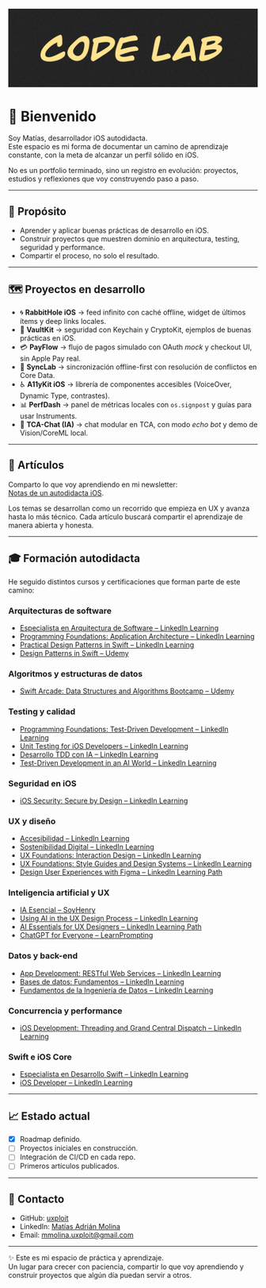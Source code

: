 ![Hero Image](assets/banner.png "Code Lab")

# 👋 Bienvenido

Soy Matías, desarrollador iOS autodidacta.  
Este espacio es mi forma de documentar un camino de aprendizaje constante, con la meta de alcanzar un perfil sólido en iOS.  

No es un portfolio terminado, sino un registro en evolución: proyectos, estudios y reflexiones que voy construyendo paso a paso.  

---

## 🚀 Propósito
- Aprender y aplicar buenas prácticas de desarrollo en iOS.  
- Construir proyectos que muestren dominio en arquitectura, testing, seguridad y performance.  
- Compartir el proceso, no solo el resultado.  

---

## 🗺️ Proyectos en desarrollo
- 🌀 **RabbitHole iOS** → feed infinito con caché offline, widget de últimos ítems y deep links locales.  
- 🔐 **VaultKit** → seguridad con Keychain y CryptoKit, ejemplos de buenas prácticas en iOS.  
- 💳 **PayFlow** → flujo de pagos simulado con OAuth *mock* y checkout UI, sin Apple Pay real.  
- 🔄 **SyncLab** → sincronización offline-first con resolución de conflictos en Core Data.  
- ♿ **A11yKit iOS** → librería de componentes accesibles (VoiceOver, Dynamic Type, contrastes).  
- 📊 **PerfDash** → panel de métricas locales con `os.signpost` y guías para usar Instruments.  
- 🤖 **TCA-Chat (IA)** → chat modular en TCA, con modo *echo bot* y demo de Vision/CoreML local.  


---

## 📖 Artículos
Comparto lo que voy aprendiendo en mi newsletter:  
[Notas de un autodidacta iOS](https://www.linkedin.com/build-relation/newsletter-follow?entityUrn=7374657829569212416).  

Los temas se desarrollan como un recorrido que empieza en UX y avanza hasta lo más técnico.
Cada artículo buscará compartir el aprendizaje de manera abierta y honesta.

---

## 🎓 Formación autodidacta
He seguido distintos cursos y certificaciones que forman parte de este camino:  

### Arquitecturas de software
- [Especialista en Arquitectura de Software – LinkedIn Learning](https://www.linkedin.com/learning/paths/conviertete-en-especialista-en-arquitectura-de-software)  
- [Programming Foundations: Application Architecture – LinkedIn Learning](https://www.linkedin.com/learning/programming-foundations-application-architecture/why-learn-about-software-architecture)  
- [Practical Design Patterns in Swift – LinkedIn Learning](https://www.linkedin.com/learning/practical-design-patterns-in-swift/explore-the-benefits-of-design-patterns?contextUrn=urn%3Ali%3AlearningCollection%3A7257670014005088256)  
- [Design Patterns in Swift – Udemy](https://www.udemy.com/course/design-patterns-swift/learn/lecture/7680066?start=0)  

### Algoritmos y estructuras de datos
- [Swift Arcade: Data Structures and Algorithms Bootcamp – Udemy](https://www.udemy.com/course/the-swift-arcade-data-structures-and-algorithms-bootcamp/learn/lecture/31201066?start=1)  

### Testing y calidad
- [Programming Foundations: Test-Driven Development – LinkedIn Learning](https://www.linkedin.com/learning/programming-foundations-test-driven-development-3/small-steps-to-great-things?contextUrn=urn%3Ali%3AlyndaLearningPath%3A56db2b643dd5596be4e4989b)  
- [Unit Testing for iOS Developers – LinkedIn Learning](https://www.linkedin.com/learning/unit-testing-for-ios-developers)  
- [Desarrollo TDD con IA – LinkedIn Learning](https://www.linkedin.com/learning/desarrollo-test-driven-con-inteligencia-artificial/tu-proceso-de-desarrollo-usando-tdd)  
- [Test-Driven Development in an AI World – LinkedIn Learning](https://www.linkedin.com/learning/test-driven-development-in-an-ai-world/develop-smarter-with-ai-and-test-driven-development)  

### Seguridad en iOS
- [iOS Security: Secure by Design – LinkedIn Learning](https://www.linkedin.com/learning-login/share?forceAccount=false&redirect=https%3A%2F%2Fwww.linkedin.com%2Flearning%2Fcollections%2F7257671348846518272%3Ftrk%3Dshare_collection_url%26shareId%3DknkKfPRgS02pfMTIrBUSjg%253D%253D)  

### UX y diseño
- [Accesibilidad – LinkedIn Learning](https://www.linkedin.com/learning/certificates/350273621f39b5b716f83c23d49f65cece75582def8fd3f87042071392fe9704)  
- [Sostenibilidad Digital – LinkedIn Learning](https://www.linkedin.com/learning/certificates/28e602dfe346bd17518c4124d18694f1b5b6729478521e53549d2465db8671c6)  
- [UX Foundations: Interaction Design – LinkedIn Learning](https://www.linkedin.com/learning/ux-foundations-interaction-design/dimensions-of-interaction-design)  
- [UX Foundations: Style Guides and Design Systems – LinkedIn Learning](https://www.linkedin.com/learning/ux-foundations-style-guides-and-design-systems)  
- [Design User Experiences with Figma – LinkedIn Learning Path](https://www.linkedin.com/learning/paths/design-user-experiences-with-figma)  

### Inteligencia artificial y UX
- [IA Esencial – SoyHenry](https://www.app.soyhenry.com/course-detail/IAessencial)  
- [Using AI in the UX Design Process – LinkedIn Learning](https://www.linkedin.com/learning/using-ai-in-the-ux-design-process/the-role-of-generative-ai-in-ux-design)  
- [AI Essentials for UX Designers – LinkedIn Learning Path](https://www.linkedin.com/learning/paths/ai-essentials-for-user-experience-designers)  
- [ChatGPT for Everyone – LearnPrompting](https://learnprompting.thinkific.com/certificates/dbhsewpmp5)  

### Datos y back-end
- [App Development: RESTful Web Services – LinkedIn Learning](https://www.linkedin.com/learning/certificates/0416964f57103d033c5a53c3d846a0a4b82a53cc468572d11826f1666bdddbfc?trk=share_certificate)  
- [Bases de datos: Fundamentos – LinkedIn Learning](https://www.linkedin.com/learning/fundamentos-de-la-programacion-bases-de-datos-8625298/bases-de-datos-desde-las-bases)  
- [Fundamentos de la Ingeniería de Datos – LinkedIn Learning](https://www.linkedin.com/learning/fundamentos-de-la-ingenieria-de-datos/quieres-ser-ingeniero-de-datos)  

### Concurrencia y performance
- [iOS Development: Threading and Grand Central Dispatch – LinkedIn Learning](https://www.linkedin.com/learning/ios-development-threading-and-grand-central-dispatch/ios-development-grand-central-dispatch)  

### Swift e iOS Core
- [Especialista en Desarrollo Swift – LinkedIn Learning](https://www.linkedin.com/learning/certificates/7998b093bdf9381b4db140c0b6a8477aa8f0c7e1f6c5013308b340f25bba43cf?trk=share_certificate)  
- [iOS Developer – LinkedIn Learning](https://www.linkedin.com/learning/certificates/1d0dc6a50fad7a176444818adeb5d750d0b5cb4cbdb0c00ed9e121a234cbcc4d?trk=share_certificate)  

---

## 📈 Estado actual
- [x] Roadmap definido.  
- [ ] Proyectos iniciales en construcción.  
- [ ] Integración de CI/CD en cada repo.  
- [ ] Primeros artículos publicados.  

---

## 🔗 Contacto
- GitHub: [uxploit](https://github.com/uxploit)  
- LinkedIn: [Matías Adrián Molina](https://www.linkedin.com/in/mmolina-uxploit/)  
- Email: [mmolina.uxploit@gmail.com](mailto:mmolina.uxploit@gmail.com)  

---

✨ Este es mi espacio de práctica y aprendizaje.  
Un lugar para crecer con paciencia, compartir lo que voy aprendiendo y construir proyectos que algún día puedan servir a otros.  

